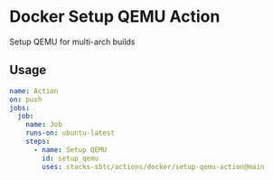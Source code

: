 # Docker Setup QEMU Action

Setup QEMU for multi-arch builds

## Usage

```yaml
name: Action
on: push
jobs:
  job:
    name: Job
    runs-on: ubuntu-latest
    steps:
      - name: Setup QEMU
        id: setup_qemu
        uses: stacks-sbtc/actions/docker/setup-qemu-action@main
```

